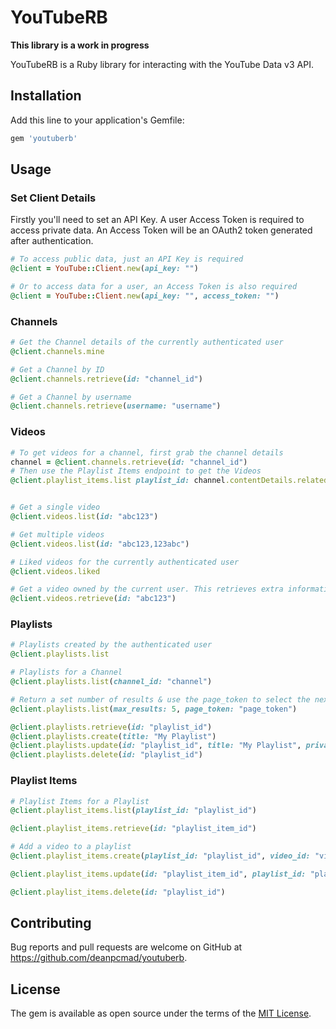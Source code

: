 # YouTubeRB

**This library is a work in progress**

YouTubeRB is a Ruby library for interacting with the YouTube Data v3 API.

## Installation

Add this line to your application's Gemfile:

```ruby
gem 'youtuberb'
```

## Usage

### Set Client Details

Firstly you'll need to set an API Key. A user Access Token is required to access private data.
An Access Token will be an OAuth2 token generated after authentication.

```ruby
# To access public data, just an API Key is required
@client = YouTube::Client.new(api_key: "")

# Or to access data for a user, an Access Token is also required
@client = YouTube::Client.new(api_key: "", access_token: "")
```

### Channels

```ruby
# Get the Channel details of the currently authenticated user
@client.channels.mine

# Get a Channel by ID
@client.channels.retrieve(id: "channel_id")

# Get a Channel by username
@client.channels.retrieve(username: "username")
```

### Videos

```ruby
# To get videos for a channel, first grab the channel details
channel = @client.channels.retrieve(id: "channel_id")
# Then use the Playlist Items endpoint to get the Videos
@client.playlist_items.list playlist_id: channel.contentDetails.relatedPlaylists.uploads


# Get a single video
@client.videos.list(id: "abc123")

# Get multiple videos
@client.videos.list(id: "abc123,123abc")

# Liked videos for the currently authenticated user
@client.videos.liked

# Get a video owned by the current user. This retrieves extra information so will only work on videos owned by the current user.
@client.videos.retrieve(id: "abc123")
```

### Playlists

```ruby
# Playlists created by the authenticated user
@client.playlists.list

# Playlists for a Channel
@client.playlists.list(channel_id: "channel")

# Return a set number of results & use the page_token to select the next/previous page
@client.playlists.list(max_results: 5, page_token: "page_token")

@client.playlists.retrieve(id: "playlist_id")
@client.playlists.create(title: "My Playlist")
@client.playlists.update(id: "playlist_id", title: "My Playlist", privacy_status: "public")
@client.playlists.delete(id: "playlist_id")
```
### Playlist Items

```ruby
# Playlist Items for a Playlist
@client.playlist_items.list(playlist_id: "playlist_id")

@client.playlist_items.retrieve(id: "playlist_item_id")

# Add a video to a playlist
@client.playlist_items.create(playlist_id: "playlist_id", video_id: "video_id")

@client.playlist_items.update(id: "playlist_item_id", playlist_id: "playlist_id", video_id: "video_id")

@client.playlist_items.delete(id: "playlist_id")
```

## Contributing

Bug reports and pull requests are welcome on GitHub at https://github.com/deanpcmad/youtuberb.

## License

The gem is available as open source under the terms of the [MIT License](https://opensource.org/licenses/MIT).
